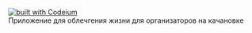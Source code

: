 [![built with Codeium](https://codeium.com/badges/main)](https://codeium.com) <br>
Приложение для облечгения жизни для организаторов на качановке
